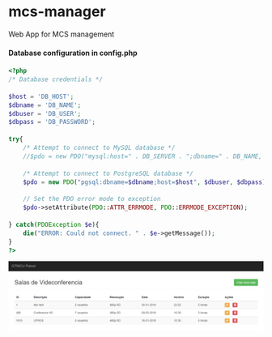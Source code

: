 # mcs-manager
Web App for MCS management

#### Database configuration in config.php ####

```php
<?php
/* Database credentials */

$host = 'DB_HOST';
$dbname = 'DB_NAME';
$dbuser = 'DB_USER';
$dbpass = 'DB_PASSWORD';

try{
    /* Attempt to connect to MySQL database */
    //$pdo = new PDO("mysql:host=" . DB_SERVER . ";dbname=" . DB_NAME, DB_USERNAME, DB_PASSWORD);

    /* Attempt to connect to PostgreSQL database */
    $pdo = new PDO("pgsql:dbname=$dbname;host=$host", $dbuser, $dbpass) or die("error") ;
    
    // Set the PDO error mode to exception
    $pdo->setAttribute(PDO::ATTR_ERRMODE, PDO::ERRMODE_EXCEPTION);

} catch(PDOException $e){
    die("ERROR: Could not connect. " . $e->getMessage());
}
?>
```


![alt text](images/tests.PNG "Rooms viewer")
